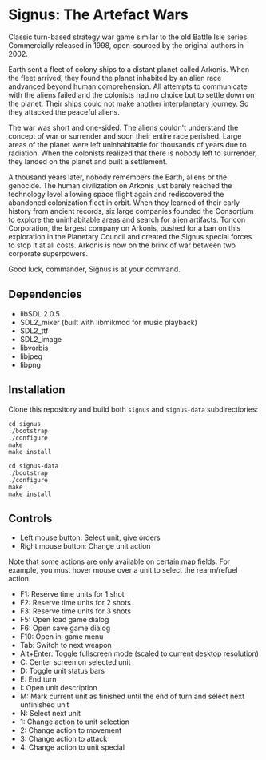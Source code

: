 # Signus: The Artefact Wars

Classic turn-based strategy war game similar to the old Battle Isle series. Commercially released in 1998, open-sourced by the original authors in 2002.

Earth sent a fleet of colony ships to a distant planet called Arkonis. When the fleet arrived, they found the planet inhabited by an alien race andvanced beyond human comprehension. All attempts to communicate with the aliens failed and the colonists had no choice but to settle down on the planet. Their ships could not make another interplanetary journey. So they attacked the peaceful aliens.

The war was short and one-sided. The aliens couldn't understand the concept of war or surrender and soon their entire race perished. Large areas of the planet were left uninhabitable for thousands of years due to radiation. When the colonists realized that there is nobody left to surrender, they landed on the planet and built a settlement.

A thousand years later, nobody remembers the Earth, aliens or the genocide. The human civilization on Arkonis just barely reached the technology level allowing space flight again and rediscovered the abandoned colonization fleet in orbit. When they learned of their early history from ancient records, six large companies founded the Consortium to explore the uninhabitable areas and search for alien artifacts. Toricon Corporation, the largest company on Arkonis, pushed for a ban on this exploration in the Planetary Council and created the Signus special forces to stop it at all costs. Arkonis is now on the brink of war between two corporate superpowers.

Good luck, commander, Signus is at your command.

## Dependencies

- libSDL 2.0.5
- SDL2\_mixer (built with libmikmod for music playback)
- SDL2\_ttf
- SDL2\_image
- libvorbis
- libjpeg
- libpng

## Installation

Clone this repository and build both `signus` and `signus-data` subdirectiories:

    cd signus
    ./bootstrap
    ./configure
    make
    make install

    cd signus-data
    ./bootstrap
    ./configure
    make
    make install

## Controls

- Left mouse button: Select unit, give orders
- Right mouse button: Change unit action

Note that some actions are only available on certain map fields. For example, you must hover mouse over a unit to select the rearm/refuel action.

- F1: Reserve time units for 1 shot
- F2: Reserve time units for 2 shots
- F3: Reserve time units for 3 shots
- F5: Open load game dialog
- F6: Open save game dialog
- F10: Open in-game menu
- Tab: Switch to next weapon
- Alt+Enter: Toggle fullscreen mode (scaled to current desktop resolution)
- C: Center screen on selected unit
- D: Toggle unit status bars
- E: End turn
- I: Open unit description
- M: Mark current unit as finished until the end of turn and select next unfinished unit
- N: Select next unit
- 1: Change action to unit selection
- 2: Change action to movement
- 3: Change action to attack
- 4: Change action to unit special

